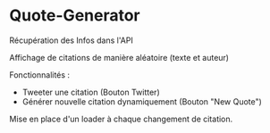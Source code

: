 # Quote-Generator

Récupération des Infos dans l'API 

Affichage de citations de manière aléatoire (texte et auteur)

Fonctionnalités : 
- Tweeter une citation (Bouton Twitter)
- Générer nouvelle citation dynamiquement (Bouton "New Quote")

Mise en place d'un loader à chaque changement de citation.
